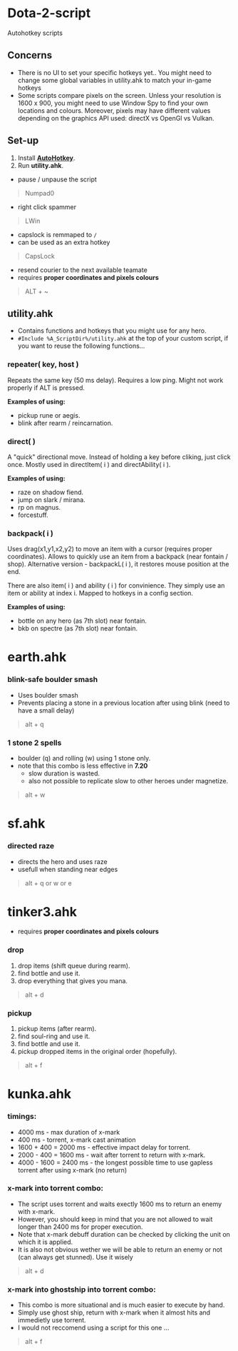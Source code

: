 # Dota-2-script
Autohotkey scripts

## Concerns 
* There is no UI to set your specific hotkeys yet.. You might need to change some global variables in utility.ahk to match your in-game hotkeys
* Some scripts compare pixels on the screen. Unless your resolution is 1600 x 900, you might need to use Window Spy to find your own locations and colours. Moreover, pixels may have different values depending on the graphics API used: directX vs OpenGl vs Vulkan. 

## Set-up
1. Install [**AutoHotkey**](https://autohotkey.com/download/).
2. Run **utility.ahk**.

- pause / unpause the script
> Numpad0

- right click spammer
> LWin 

- capslock is remmaped to `/`
- can be used as an extra hotkey
> CapsLock

- resend courier to the next available teamate
- requires **proper coordinates and pixels colours**
> ALT + ~ 

## utility.ahk
- Contains functions and hotkeys that you might use for any hero.
- `#Include %A_ScriptDir%/utility.ahk` at the top of your custom script, if you want to reuse the following functions... 

### repeater( key, host )
Repeats the same key (50 ms delay). Requires a low ping. Might not work properly if ALT is pressed.

**Examples of using:**
* pickup rune or aegis. 
* blink after rearm / reincarnation.

### direct( )
A "quick" directional move. Instead of holding a key before cliking, just click once. Mostly used in directItem( i ) and directAbility( i ).

**Examples of using:**
* raze on shadow fiend. 
* jump on slark / mirana.
* rp on magnus. 
* forcestuff.

### backpack( i ) 
Uses drag(x1,y1,x2,y2) to move an item with a cursor (requires proper coordinates). Allows to quickly use an item from a backpack (near fontain / shop). Alternative version - backpackL( i ), it restores mouse position at the end. 

There are also item( i ) and ability ( i ) for convinience. They simply use an item or ability at index i. Mapped to hotkeys in a config section.

**Examples of using:**
* bottle on any hero (as 7th slot) near fontain.
* bkb on spectre (as 7th slot) near fontain. 

# earth.ahk 
### blink-safe boulder smash 
- Uses boulder smash
- Prevents placing a stone in a previous location after using blink (need to have a small delay)
> alt + q 
### 1 stone 2 spells 
- boulder (q) and rolling (w) using 1 stone only.
- note that this combo is less effective in **7.20**
  - slow duration is wasted. 
  - also not possible to replicate slow to other heroes under magnetize. 
> alt + w 

# sf.ahk 
### directed raze 
- directs the hero and uses raze 
- usefull when standing near edges 
> alt + q or w or e

# tinker3.ahk
- requires **proper coordinates and pixels colours**

### drop
1. drop items (shift queue during rearm).
2. find bottle and use it.
3. drop everything that gives you mana.

> alt + d

### pickup
1. pickup items (after rearm).
2. find soul-ring and use it.
3. find bottle and use it.
4. pickup dropped items in the original order (hopefully).

> alt + f 

# kunka.ahk
### timings: 
- 4000 ms - max duration of x-mark  
- 400 ms - torrent, x-mark cast animation 
- 1600 + 400 = 2000 ms - effective impact delay for torrent. 
- 2000 - 400 = 1600 ms - wait after torrent to return with x-mark.
- 4000 - 1600 = 2400 ms - the longest possible time to use gapless torrent after using x-mark (no return) 
### x-mark into torrent combo:
- The script uses torrent and waits exectly 1600 ms to return an enemy with x-mark. 
- However, you should keep in mind that you are not allowed to wait longer than 2400 ms for proper execution.  
- Note that x-mark debuff duration can be checked by clicking the unit on which it is applied. 
- It is also not obvious wether we will be able to return an enemy or not (can always get stunned). Use it wisely 
> alt + d 
### x-mark into ghostship into torrent combo:
- This combo is more situational and is much easier to execute by hand.
- Simply use ghost ship, return with x-mark when it almost hits and immedietly use torrent.
- I would not reccomend using a script for this one ... 
> alt + f 
